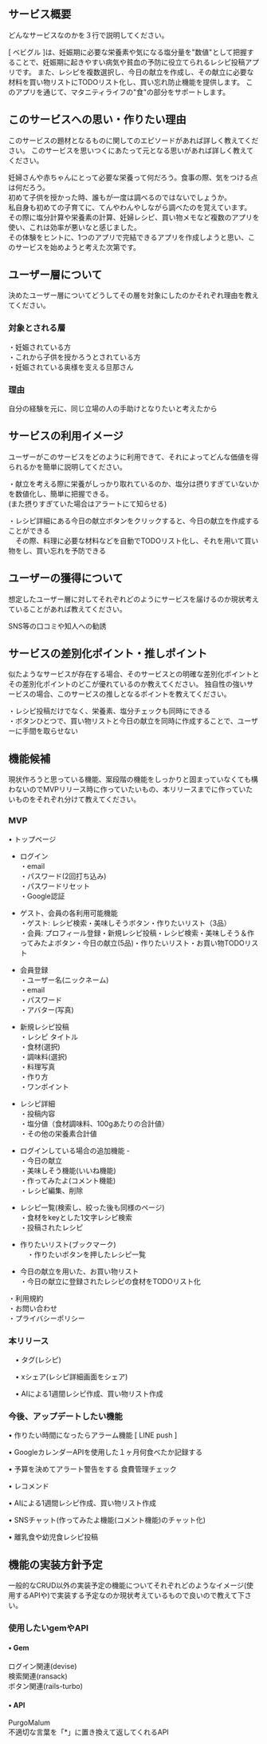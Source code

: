 ## **サービス概要**
どんなサービスなのかを３行で説明してください。

[ ベビグル ]は、妊娠期に必要な栄養素や気になる塩分量を"数値"として把握することで、妊娠期に起きやすい病気や貧血の予防に役立てられるレシピ投稿アプリです。
また、レシピを複数選択し、今日の献立を作成し、その献立に必要な材料を買い物リストにTODOリスト化し、買い忘れ防止機能を提供します。
このアプリを通じて、マタニティライフの"食"の部分をサポートします。

## **このサービスへの思い・作りたい理由**
このサービスの題材となるものに関してのエピソードがあれば詳しく教えてください。
このサービスを思いつくにあたって元となる思いがあれば詳しく教えてください。

妊婦さんや赤ちゃんにとって必要な栄養って何だろう。食事の際、気をつける点は何だろう。<br>
初めて子供を授かった時、誰もが一度は調べるのではないでしょうか。<br>
私自身も初めての子育てに、てんやわんやしながら調べたのを覚えています。<br>
その際に塩分計算や栄養素の計算、妊婦レシピ、買い物メモなど複数のアプリを使い、これは効率が悪いなと感じました。<br>
その体験をヒントに、1つのアプリで完結できるアプリを作成しようと思い、このサービスを始めようと考えた次第です。

## **ユーザー層について**
決めたユーザー層についてどうしてその層を対象にしたのかそれぞれ理由を教えてください。
### **対象とされる層**
・妊娠されている方<br>
・これから子供を授かろうとされている方<br>
・妊娠されている奥様を支える旦那さん<br>
### **理由**
自分の経験を元に、同じ立場の人の手助けとなりたいと考えたから

## **サービスの利用イメージ**
ユーザーがこのサービスをどのように利用できて、それによってどんな価値を得られるかを簡単に説明してください。

・献立を考える際に栄養がしっかり取れているのか、塩分は摂りすぎていないかを数値化し、簡単に把握できる。<br>
 (また摂りすぎていた場合はアラートにて知らせる)

・レシピ詳細にある今日の献立ボタンをクリックすると、今日の献立を作成することができる<br>
　その際、料理に必要な材料などを自動でTODOリスト化し、それを用いて買い物をし、買い忘れを予防できる

## **ユーザーの獲得について**
想定したユーザー層に対してそれぞれどのようにサービスを届けるのか現状考えていることがあれば教えてください。

SNS等の口コミや知人への勧誘

## **サービスの差別化ポイント・推しポイント**
似たようなサービスが存在する場合、そのサービスとの明確な差別化ポイントとその差別化ポイントのどこが優れているのか教えてください。
独自性の強いサービスの場合、このサービスの推しとなるポイントを教えてください。

・レシピ投稿だけでなく、栄養素、塩分チェックも同時にできる<br>
・ボタンひとつで、買い物リストと今日の献立を同時に作成することで、ユーザーに手間を取らせない

## **機能候補**
現状作ろうと思っている機能、案段階の機能をしっかりと固まっていなくても構わないのでMVPリリース時に作っていたいもの、本リリースまでに作っていたいものをそれぞれ分けて教えてください。
### **MVP**
• トップページ<br>

- ログイン<br>
	・email<br>
	・パスワード(2回打ち込み)<br>
	・パスワードリセット<br>
	・Google認証<br>

- ゲスト、会員の各利用可能機能<br>
	・ゲスト: レシピ検索・美味しそうボタン・作りたいリスト（3品）<br>
	・会員: プロフィール登録・新規レシピ投稿・レシピ検索・美味しそう＆作ってみたよボタン・今日の献立(5品)・作りたいリスト・お買い物TODOリスト<br>
	
- 会員登録<br>
	・ユーザー名(ニックネーム)<br>
	・email<br>
	・パスワード<br>
	・アバター(写真)<br>
	
- 新規レシピ投稿<br>
	・レシピ タイトル<br>
	・食材(選択)<br>
	・調味料(選択)<br>
	・料理写真<br>
	・作り方<br>
	・ワンポイント<br>
	
- レシピ詳細<br>
	・投稿内容<br>
	・塩分値（食材調味料、100gあたりの合計値）<br>
	・その他の栄養素合計値<br>
	
- ログインしている場合の追加機能 -<br>
	・今日の献立<br>
	・美味しそう機能(いいね機能)<br>
	・作ってみたよ(コメント機能)<br>
	・レシピ編集、削除<br>

- レシピ一覧(検索し、絞った後も同様のページ)<br>
	・食材をkeyとした1文字レシピ検索<br>
	・投稿されたレシピ<br>

- 作りたいリスト(ブックマーク)<br>
　・作りたいボタンを押したレシピ一覧<br>

- 今日の献立を用いた、お買い物リスト<br>
	・今日の献立に登録されたレシピの食材をTODOリスト化<br>
	
・利用規約<br>
・お問い合わせ<br>
・プライバシーポリシー<br>

### **本リリース**
　• タグ(レシピ)<br>

　• xシェア(レシピ詳細画面をシェア)<br>

　• AIによる1週間レシピ作成、買い物リスト作成<br>

 ### **今後、アップデートしたい機能**
 • 作りたい時間になったらアラーム機能 [ LINE push ]<br>

 • GoogleカレンダーAPIを使用した１ヶ月何食べたか記録する　<br>

 • 予算を決めてアラート警告をする 食費管理チェック<br>

 • レコメンド<br>

 • AIによる1週間レシピ作成、買い物リスト作成<br>

 • SNSチャット(作ってみたよ機能(コメント機能)のチャット化)<br>

 • 離乳食や幼児食レシピ投稿<br>
  
 ## **機能の実装方針予定**
一般的なCRUD以外の実装予定の機能についてそれぞれどのようなイメージ(使用するAPIや)で実装する予定なのか現状考えているもので良いので教えて下さい。
### **使用したいgemやAPI**
  #### **• Gem**
ログイン関連(devise)<br>
検索関連(ransack)<br>
ボタン関連(rails-turbo)<br>

#### **• API**
PurgoMalum<br>
不適切な言葉を「*」に置き換えて返してくれるAPI<br>
